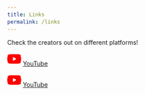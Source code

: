 ```yaml
--- 
title: Links
permalink: /links
--- 
```


Check the creators out on different platforms!

![JWForever5504's YouTube](assets/youtube.png "JWForever5504's YouTube") [YouTube](https://www.youtube.com/channel/UCW_dsmLJe5dIrVw34y9IOew)

![S3Xt4's YouTube](assets/youtube.png "S3Xt4's YouTube") [YouTube](https://www.youtube.com/@S3XT4ofc)
